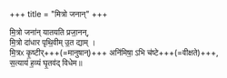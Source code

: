 +++
title = "मित्रो जनान्"
+++

मि॒त्रो जना॑न् यातयति प्रजा॒नन्,  
मि॒त्रो दा॑धार पृथि॒वीम् उ॒त द्याम् ।  
मि॒त्रᳵ कृ॒ष्टीर्+++(=मानुषान्)+++ अनि॑मिषा॒ ऽभि च॑ष्टे+++(=वीक्षते)+++,  
स॒त्याय॑ ह॒व्यं घृ॒तव॑द् विधेम॥